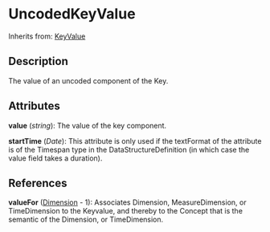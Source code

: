 
# UncodedKeyValue

Inherits from: [KeyValue](KeyValue.md)



## Description

The value of an uncoded component of the Key.


## Attributes

**value** (*string*): The value of the key component.

**startTime** (*Date*): This attribute is only used if the textFormat of the attribute is of the Timespan type in the DataStructureDefinition (in which case the value field takes a duration).



## References

**valueFor** ([Dimension](Dimension.md) - 1): Associates Dimension, MeasureDimension, or TimeDimension to the Keyvalue, and thereby to the Concept that is the semantic of the Dimension, or TimeDimension.




